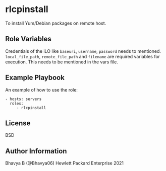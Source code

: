 rlcpinstall
============

To install Yum/Debian packages on remote host.


Role Variables
--------------

Credentials of the iLO like `baseuri`, `username`, `password` needs to mentioned. `local_file_path`, `remote_file_path` and `filename` are required variables for execution. This needs to be mentioned in the vars file.

Example Playbook
----------------

An example of how to use the role: 

    - hosts: servers
      roles:
         - rlcpinstall

License
-------

BSD

Author Information
------------------

Bhavya B (@Bhavya06) Hewlett Packard Enterprise 2021 
